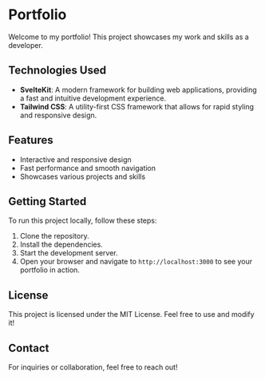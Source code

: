 # Portfolio

Welcome to my portfolio! This project showcases my work and skills as a developer.

## Technologies Used

- **SvelteKit**: A modern framework for building web applications, providing a fast and intuitive development experience.
- **Tailwind CSS**: A utility-first CSS framework that allows for rapid styling and responsive design.

## Features

- Interactive and responsive design
- Fast performance and smooth navigation
- Showcases various projects and skills

## Getting Started

To run this project locally, follow these steps:

1. Clone the repository.
2. Install the dependencies.
3. Start the development server.
4. Open your browser and navigate to `http://localhost:3000` to see your portfolio in action.

## License

This project is licensed under the MIT License. Feel free to use and modify it!

## Contact

For inquiries or collaboration, feel free to reach out!

